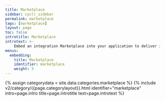 ```yaml
---
title: Marketplace
sidebar: cyclr_sidebar
permalink: marketplace
tags: [marketplace]
layout: page
toc: false
introtitle: Marketplace
introtext: >-
    Embed an integration Marketplace into your application to deliver integrations to your users.
menus:
  embedding:
    title: Marketplace
    identifier: marketplace
    weight: 5
---
```

{% assign categorydata = site.data.categories.marketplace %}
{% include v2/category/{{page.categorylayout}}.html identifier="marketplace" intro=page.intro title=page.introtitle text=page.introtext %}
